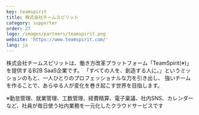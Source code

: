 ```yaml
---
key: teamspirit
title: 株式会社チームスピリット
category: supporter
order: 27
logo: /images/partners/teamspirit.png
website: 'https://www.teamspirit.com/'
lang: ja
---
```

株式会社チームスピリットは、働き方改革プラットフォーム「TeamSpirit(※)」を提供するB2B SaaS企業です。
「すべての人を、創造する人に。」というミッションのもと、一人ひとりのプロフェッショナルな力を引き出し、
強いチームを作ることで、あらゆる人が変化を巻き起こす世界を目指します。

※勤怠管理、就業管理、工数管理、経費精算、電子稟議、社内SNS、カレンダーなど、社員が毎日使う社内業務を一元化したクラウドサービスです